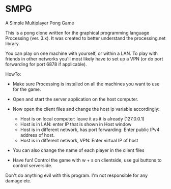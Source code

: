# SMPG
A Simple Multiplayer Pong Game

This is a pong clone written for the graphical programming language Processing (ver. 3.x).
It was created to better understand the processing.net library.

You can play on one machine with yourself, or within a LAN. To play with friends in other networks you'll most
likely have to set up a VPN (or do port forwarding for port 6878 if applicable).

HowTo: 
  - Make sure Processing is installed on all the machines you want to use for the game.
  - Open and start the server application on the host computer. 
  - Now open the client files and change the host ip variable accordingly:
      - Host is on local computer: leave it as it is already (127.0.0.1)
      - Host is in LAN: enter IP that is shown in Host window
      - Host is in different network, has port forwarding: Enter public IPv4 address of host.
      - Host is in different network, VPN: Enter virtual IP of host
  
- You can also change the name of each player in the client files
- Have fun! Control the game with w + s on clientside, use gui buttons to control serverside. 


Don't do anything evil with this program. I'm not responsible for any damage etc.

